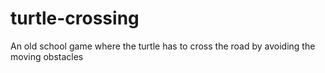 # turtle-crossing
An old school game where the turtle has to cross the road by avoiding the moving obstacles
